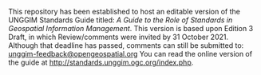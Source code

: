 This repository has been established to host an editable version of the UNGGIM Standards Guide titled: _A Guide to the Role of Standards in Geospatial Information Management_.  This version is based upon Edition 3 Draft, in which Review/comments were invited by 31 October 2021.  Although that deadline has passed, comments can still be submitted to: unggim-feedback@opengeospatial.org
You can read the online version of the guide at http://standards.unggim.ogc.org/index.php.
